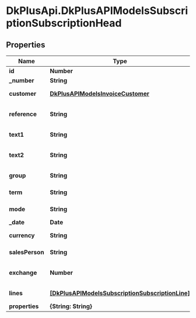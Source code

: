 # DkPlusApi.DkPlusAPIModelsSubscriptionSubscriptionHead

## Properties
Name | Type | Description | Notes
------------ | ------------- | ------------- | -------------
**id** | **Number** |  | [optional] 
**_number** | **String** |  | [optional] 
**customer** | [**DkPlusAPIModelsInvoiceCustomer**](DkPlusAPIModelsInvoiceCustomer.md) | Customer Model | 
**reference** | **String** | External Invoice Reference | [optional] 
**text1** | **String** | Invoice Detail Text | [optional] 
**text2** | **String** | Invoice Additional Detail Text | [optional] 
**group** | **String** | Subscription Group | [optional] 
**term** | **String** | Payment Terms | [optional] 
**mode** | **String** | Payment Mode | [optional] 
**_date** | **Date** | Invoice Date | [optional] 
**currency** | **String** | Currency Code | [optional] 
**salesPerson** | **String** | Sales Person | 
**exchange** | **Number** | Currency Exchange Rate | [optional] 
**lines** | [**[DkPlusAPIModelsSubscriptionSubscriptionLine]**](DkPlusAPIModelsSubscriptionSubscriptionLine.md) | Subscription Lines | 
**properties** | **{String: String}** |  | [optional] 


